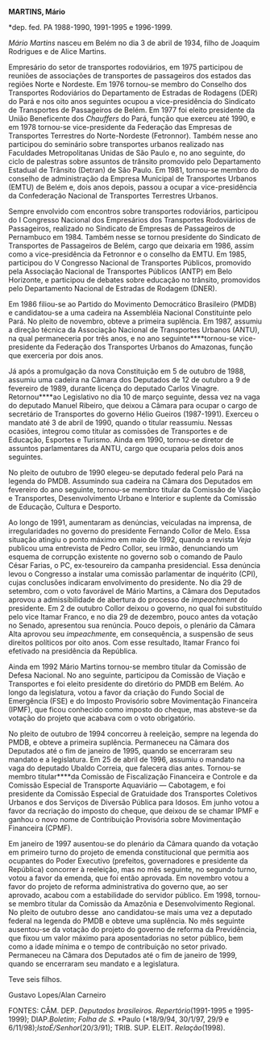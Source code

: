 **MARTINS, Mário**

\*dep. fed. PA 1988-1990, 1991-1995 e 1996-1999.

*Mário Martins* nasceu em Belém no dia 3 de abril de 1934, filho de
Joaquim Rodrigues e de Alice Martins.

Empresário do setor de transportes rodoviários, em 1975 participou de
reuniões de associações de transportes de passageiros dos estados das
regiões Norte e Nordeste. Em 1976 tornou-se membro do Conselho dos
Transportes Rodoviários do Departamento de Estradas de Rodagens (DER) do
Pará e nos oito anos seguintes ocupou a vice-presidência do Sindicato de
Transportes de Passageiros de Belém. Em 1977 foi eleito presidente da
União Beneficente dos *Chauffers* do Pará, função que exerceu até 1990,
e em 1978 tornou-se vice-presidente da Federação das Empresas de
Transportes Terrestres do Norte-Nordeste (Fetronnor). Também nesse ano
participou do seminário sobre transportes urbanos realizado nas
Faculdades Metropolitanas Unidas de São Paulo e, no ano seguinte, do
ciclo de palestras sobre assuntos de trânsito promovido pelo
Departamento Estadual de Trânsito (Detran) de São Paulo. Em 1981,
tornou-se membro do conselho de administração da Empresa Municipal de
Transportes Urbanos (EMTU) de Belém e, dois anos depois, passou a ocupar
a vice-presidência da Confederação Nacional de Transportes Terrestres
Urbanos.

Sempre envolvido com encontros sobre transportes rodoviários, participou
do I Congresso Nacional dos Empresários dos Transportes Rodoviários de
Passageiros, realizado no Sindicato de Empresas de Passageiros de
Pernambuco em 1984. Também nesse se tornou presidente do Sindicato de
Transportes de Passageiros de Belém, cargo que deixaria em 1986, assim
como a vice-presidência da Fetronnor e o conselho da EMTU. Em 1985,
participou do V Congresso Nacional de Transportes Públicos, promovido
pela Associação Nacional de Transportes Públicos (ANTP) em Belo
Horizonte, e participou de debates sobre educação no trânsito,
promovidos pelo Departamento Nacional de Estradas de Rodagem (DNER).

Em 1986 filiou-se ao Partido do Movimento Democrático Brasileiro (PMDB)
e candidatou-se a uma cadeira na Assembléia Nacional Constituinte pelo
Pará. No pleito de novembro, obteve a primeira suplência. Em 1987,
assumiu a direção técnica da Associação Nacional de Transportes Urbanos
(ANTU), na qual permaneceria por três anos, e no ano
seguinte****tornou-se vice-presidente da Federação dos Transportes
Urbanos do Amazonas, função que exerceria por dois anos.

Já após a promulgação da nova Constituição em 5 de outubro de 1988,
assumiu uma cadeira na Câmara dos Deputados de 12 de outubro a 9 de
fevereiro de 1989, durante licença do deputado Carlos Vinagre.
Retornou****ao Legislativo no dia 10 de março seguinte, dessa vez na
vaga do deputado Manuel Ribeiro, que deixou a Câmara para ocupar o cargo
de secretário de Transportes do governo Hélio Gueiros (1987-1991).
Exerceu o mandato até 3 de abril de 1990, quando o titular reassumiu.
Nessas ocasiões, integrou como titular as comissões de Transportes e de
Educação, Esportes e Turismo. Ainda em 1990, tornou-se diretor de
assuntos parlamentares da ANTU, cargo que ocuparia pelos dois anos
seguintes.

No pleito de outubro de 1990 elegeu-se deputado federal pelo Pará na
legenda do PMDB. Assumindo sua cadeira na Câmara dos Deputados em
fevereiro do ano seguinte, tornou-se membro titular da Comissão de
Viação e Transportes, Desenvolvimento Urbano e Interior e suplente da
Comissão de Educação, Cultura e Desporto.

Ao longo de 1991, aumentaram as denúncias, veiculadas na imprensa, de
irregularidades no governo do presidente Fernando Collor de Melo. Essa
situação atingiu o ponto máximo em maio de 1992, quando a revista *Veja*
publicou uma entrevista de Pedro Collor, seu irmão, denunciando um
esquema de corrupção existente no governo sob o comando de Paulo César
Farias, o PC, ex-tesoureiro da campanha presidencial. Essa denúncia
levou o Congresso a instalar uma comissão parlamentar de inquérito
(CPI), cujas conclusões indicaram envolvimento do presidente. No dia 29
de setembro, com o voto favorável de Mário Martins, a Câmara dos
Deputados aprovou a admissibilidade de abertura do processo de
*impeachment* do presidente. Em 2 de outubro Collor deixou o governo, no
qual foi substituído pelo vice Itamar Franco, e no dia 29 de dezembro,
pouco antes da votação no Senado, apresentou sua renúncia. Pouco depois,
o plenário da Câmara Alta aprovou seu *impeachment*e, em consequência, a
suspensão de seus direitos políticos por oito anos. Com esse resultado,
Itamar Franco foi efetivado na presidência da República.

Ainda em 1992 Mário Martins tornou-se membro titular da Comissão de
Defesa Nacional. No ano seguinte, participou da Comissão de Viação e
Transportes e foi eleito presidente do diretório do PMDB em Belém. Ao
longo da legislatura, votou a favor da criação do Fundo Social de
Emergência (FSE) e do Imposto Provisório sobre Movimentação Financeira
(IPMF), que ficou conhecido como imposto do cheque, mas absteve-se da
votação do projeto que acabava com o voto obrigatório.

No pleito de outubro de 1994 concorreu à reeleição, sempre na legenda do
PMDB, e obteve a primeira suplência. Permaneceu na Câmara dos Deputados
até o fim de janeiro de 1995, quando se encerraram seu mandato e a
legislatura. Em 25 de abril de 1996, assumiu o mandato na vaga do
deputado Ubaldo Correia, que falecera dias antes. Tornou-se membro
titular****da Comissão de Fiscalização Financeira e Controle e da
Comissão Especial de Transporte Aquaviário — Cabotagem, e foi presidente
da Comissão Especial de Gratuidade dos Transportes Coletivos Urbanos e
dos Serviços de Diversão Pública para Idosos. Em junho votou a favor da
recriação do imposto do cheque, que deixou de se chamar IPMF e ganhou o
novo nome de Contribuição Provisória sobre Movimentação Financeira
(CPMF).

Em janeiro de 1997 ausentou-se do plenário da Câmara quando da votação
em primeiro turno do projeto de emenda constitucional que permitia aos
ocupantes do Poder Executivo (prefeitos, governadores e presidente da
República) concorrer à reeleição, mas no mês seguinte, no segundo turno,
votou a favor da emenda, que foi então aprovada. Em novembro votou a
favor do projeto de reforma administrativa do governo que, ao ser
aprovado, acabou com a estabilidade do servidor público. Em 1998,
tornou-se membro titular da Comissão da Amazônia e Desenvolvimento
Regional. No pleito de outubro desse  ano candidatou-se mais uma vez a
deputado federal na legenda do PMDB e obteve uma suplência. No mês
seguinte ausentou-se da votação do projeto do governo de reforma da
Previdência, que fixou um valor máximo para aposentadorias no setor
público, bem como a idade mínima e o tempo de contribuição no setor
privado. Permaneceu na Câmara dos Deputados até o fim de janeiro de
1999, quando se encerraram seu mandato e a legislatura.

Teve seis filhos.

Gustavo Lopes/Alan Carneiro

FONTES: CÂM. DEP. *Deputados brasileiros. Repertório*(1991-1995 e
1995-1999); DIAP.*Boletim*; *Folha de S.* *Paulo (*18/9/94, 30/1/97,
29/9 e 6/11/98);*IstoÉ/Senhor*(20/3/91); TRIB. SUP. ELEIT.
*Relação*(1998).

 
